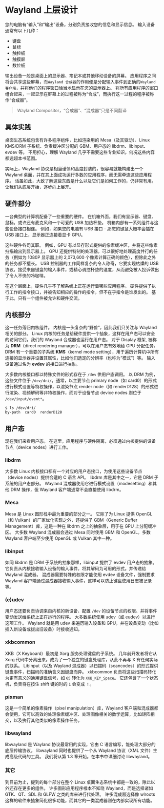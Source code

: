 # Wayland 上层设计

您的电脑有“输入”和“输出”设备，分别负责接收您的信息和显示信息。
输入设备通常有以下几种：

- 键盘
- 鼠标
- 触控板
- 触摸屏
- 数位板

输出设备一般是桌面上的显示器、笔记本或其他移动设备的屏幕。
应用程序之间将会共享这些屏幕，而`Wayland 合成器`的作用便是分配输入事件到正确的`Wayland 客户端`，并将他们的程序窗口恰当地显示在您的显示器上。
将所有应用程序的窗口组合起来，一起显示在屏幕上的过程被称为“合成”，而执行这一过程的程序被称作“合成器”。

> Wayland Compositor，“合成器”、“混成器”只是不同翻译

## 具体实践

桌面生态系统包含有许多程序组件，比如渲染用的 Mesa（及其驱动）、Linux KMS/DRM 子系统、负责缓冲区分配的 GBM、用户态的 libdrm、libinput、evdev 等。
不用担心，理解 Wayland 几乎不需要这些专业知识，何况这些内容都远超本书范围。

实际上，Wayland 协议是相当谨慎和高度封装的，很容易就能构建出一个 Wayland 桌面，并在其上面成功运行多数的应用程序，而无需牵连这些应用程序。
话虽如此，大致了解这些东西是什么以及它们是如何工作的，仍非常有用。
让我们从底层开始，逐步向上展开。

## 硬件部分

一台典型的计算机配备了一些重要的硬件。
在机箱外面，我们有显示器、键盘、鼠标，或许还有麦克风和一个可爱的 USB 加热杯垫。
机箱内部有一系列组件与这些设备接口相连。
例如，如果您的电脑有 USB 接口 - 那您的键鼠大概率会插在 USB 接口上，显示器正连接着显卡 GPU。

这些硬件各司其职。
例如，GPU 有以显存形式提供的像素缓冲区，并将这些像素扫描输出到显示器上。
GPU 还提供特制的处理器，可以很好地处理高度并行的任务（例如为 1080P 显示器上的 2,073,600 个像素计算正确的颜色），但除此之外的任务都不擅长。
USB 控制器的工作同样复杂的令人称奇，它要实现枯燥的 USB 协议，接受来自键盘的输入事件，或精心调控杯垫的温度，从而避免被人投诉做出了令人不快的冷咖啡。

在这个层面上，硬件几乎不了解系统上正在运行着哪些应用程序。
硬件提供了执行工作的指令接口，并被告知相应的操作的指令，但不在乎指令是谁发出的。
基于此，只有一个组件被允许和硬件交流。

## 内核部分

这一任务落归内核组件。
内核是一头复杂的“野兽”，因此我们只关注与 Wayland 相关的部分。
Linux 内核的任务是给硬件提供一个抽象，这样在用户态可以安全的访问它们，我们的 Wayland 合成器也运行在用户态。
对于 Display 框架, 被称为 **DRM**（direct rendering manager），可以在用户态有效地给 GPU 分配任务。
DRM 有一个重要的子系统 **KMS**（kernel mode setting），用于遍历计算机中所有连接的显示器并设置其属性，比如他们选定的分辨率（也称为“模式”）等。
输入设备通过名为 **evdev** 的接口进行抽象。

大多数内核接口都以特殊文件的形式存在于 `/dev` 供用户态调用。
以 DRM 为例，这些文件位于 `/dev/dri/`，通常，以主要节点 primary node（如 card0）的形式进行模式设置等特权操作，以渲染节点 render node（如 renderD128）的形式进行渲染、视频解码等非特权操作，而对于设备节点 device nodes 则位于 `/dev/input/event*`。

```shell
$ ls /dev/dri/
by-path  card0  renderD128
```

## 用户态

现在我们来看用户态。
在这里，应用程序与硬件隔离，必须通过内核提供的设备节点（device nodes）进行工作。

### libdrm

大多数 Linux 内核接口都有一个对应的用户态接口，为使用这些设备节点（device nodes）提供合适的 C 语言 API。
libdrm 库是其中之一，它是 DRM 子系统的用户态部分。
Wayland 混成器使用它进行模式设置（modesetting）和其他 DRM 操作，但 Wayland 客户端通常不会直接使用 libdrm。

### Mesa

Mesa 是 Linux 图形栈中最为重要的部分之一。
它除了为 Linux 提供 OpenGL（和 Vulkan）的厂家优化实现之外，还提供了 GBM（Generic Buffer Management）库，这是一种在 libdrm 之上的抽象层，用于在 GPU 上分配缓冲区。
大多数 Wayland 混成器会通过 Mesa 同时使用 GBM 和 OpenGL，多数 Wayland 客户端至少使用 OpenGL 或 Vulkan 其中一种。

### libinput

如同 libdrm 是 DRM 子系统的抽象那样，libinput 提供了 evdev 用户态的抽象。
它负责从内核接收输入设备的输入事件，将其解码为可用的形式，并传递给 Wayland 混成器。
混成器需要特殊的权限才能使用 evdev 设备文件，强制要求 Wayland 客户端通过混成器接收输入事件，这样可以防止键盘使用日志被记录等。

### (e)udev

用户态还要负责协调来自内核的新设备、配置 `/dev` 的设备节点的权限、并将事件变动发送给系统上正在运行的程序。
大多数系统使用 udev（或 eudev）以进行这项工作。
Wayland 就是用 udev 来遍历输入设备和 GPU，并在设备变动（比如插入新设备或拔出旧设备）时接收通知。

### xkbcommon

XKB（X Keyboard）最初是 Xorg 服务处理键盘的子系统。
几年前开发者将它从 Xorg 代码中分离出来，成为了一个独立的键盘处理库，从此不再与 X 有任何实际的联系。
Libinput（以及 Wayland 混成器）以扫描码（scancodes）的形式提供键盘事件，扫描码的准确含义因键盘而异。
xkbcommon 负责将这些扫描码转化为更有意义的通用键盘信号，如 `65` 转化为 `XKB_KEY_Space`。
它还包含了一个状态机，负责将在按住 shift 键的时的 `1` 会变成 `！`。

### pixman

这是一个简单的像素操作（pixel manipulation）库，Wayland 客户端和混成器都会使用，它可以高效的处理像素缓冲区、处理图像相关的数学运算，比如矩阵相交，以及执行其他类似的像素操作任务。

### libwayland

libwayland 是 Wayland 协议最常用的实现，它由 C 语言编写，能处理大部分的底层传输协议。
libwayland 同时也提供了一个从 Wayland 协议（XML 文件）生成高级代码的工具。
我们将从第 1.3 章开始，在本书中详细讨论 libwayland。

### 其它

到目前为止，提到的每个部分在整个 Linux 桌面生态系统中都是一致的，除此以外还存在更多的组件。
许多图形应用程序根本不知晓 Wayland，而是选择诸如 GTK、QT、SDL 和 GLFW 之类的库来进行代处理。
许多混成器选择像 wlroots 这样的软件来抽象简化很多功能，而其它的一类混成器则在内部实现所有功能。
